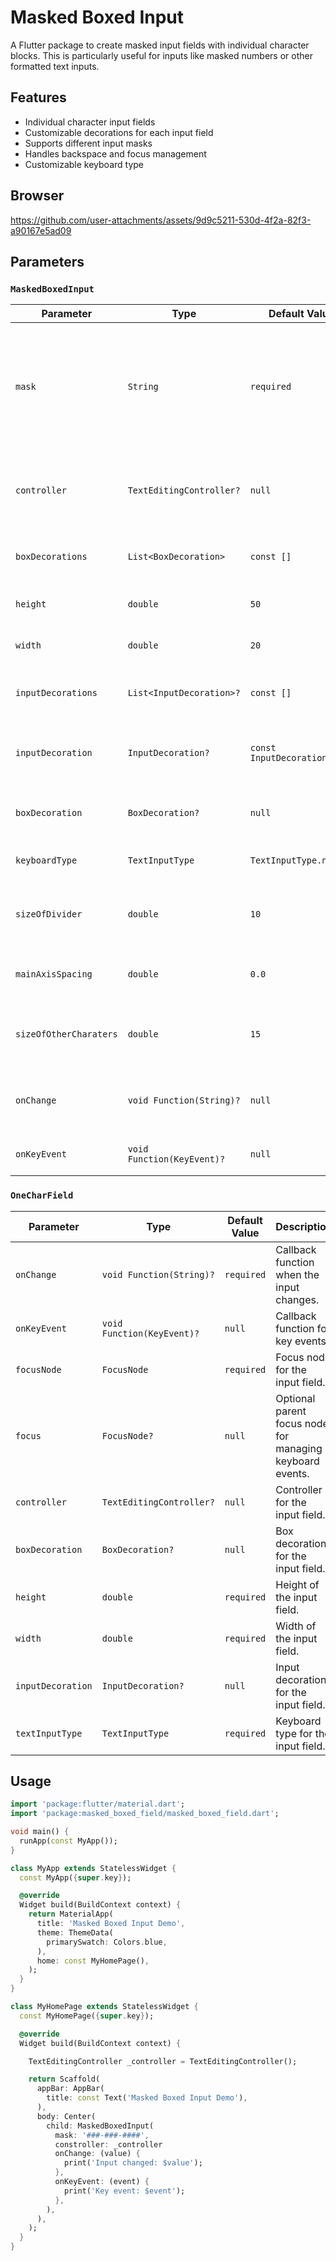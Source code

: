 # Masked Boxed Input

A Flutter package to create masked input fields with individual character blocks. This is particularly useful for inputs like masked numbers or other formatted text inputs.

## Features

- Individual character input fields
- Customizable decorations for each input field
- Supports different input masks
- Handles backspace and focus management
- Customizable keyboard type

## Browser

https://github.com/user-attachments/assets/9d9c5211-530d-4f2a-82f3-a90167e5ad09

## Parameters

### `MaskedBoxedInput`

| Parameter             | Type                        | Default Value                                                                                               | Description                                                                                             |
|-----------------------|-----------------------------|-------------------------------------------------------------------------------------------------------------|---------------------------------------------------------------------------------------------------------|
| `mask`                | `String`                    | `required`                                                                                                  | The mask pattern for the input. Use `#` for input fields and any other character for static content.   |
| `controller`          | `TextEditingController?`    | `null`                                                                                                      | Optional main text controller to get the full input text.                                               |
| `boxDecorations`      | `List<BoxDecoration>`       | `const []`                                                                                                  | List of box decorations for each input field.                                                           |
| `height`              | `double`                    | `50`                                                                                                        | Height of each input field.                                                                             |
| `width`               | `double`                    | `20`                                                                                                        | Width of each input field.                                                                              |
| `inputDecorations`    | `List<InputDecoration>?`    | `const []`                                                                                                  | List of input decorations for each input field.                                                         |
| `inputDecoration`     | `InputDecoration?`          | `const InputDecoration(...)`                                                                                | Default input decoration for all input fields.                                                          |
| `boxDecoration`       | `BoxDecoration?`            | `null`                                                                                                      | Default box decoration for all input fields.                                                            |
| `keyboardType`        | `TextInputType`             | `TextInputType.number`                                                                                      | Keyboard type for the input fields.                                                                     |
| `sizeOfDivider`       | `double`                    | `10`                                                                                                        | Size of the divider between static characters.                                                          |
| `mainAxisSpacing`     | `double`                    | `0.0`                                                                                                       | Spacing between each input field.                                                                       |
| `sizeOfOtherCharaters`| `double`                    | `15`                                                                                                        | Size of static characters in the mask.                                                                  |
| `onChange`            | `void Function(String)?`    | `null`                                                                                                      | Callback function when the input changes.                                                               |
| `onKeyEvent`          | `void Function(KeyEvent)?`  | `null`                                                                                                      | Callback function for key events.                                                                       |

### `OneCharField`

| Parameter         | Type                      | Default Value       | Description                                                                 |
|-------------------|---------------------------|---------------------|-----------------------------------------------------------------------------|
| `onChange`        | `void Function(String)?`  | `required`          | Callback function when the input changes.                                   |
| `onKeyEvent`      | `void Function(KeyEvent)?`| `null`              | Callback function for key events.                                           |
| `focusNode`       | `FocusNode`               | `required`          | Focus node for the input field.                                             |
| `focus`           | `FocusNode?`              | `null`              | Optional parent focus node for managing keyboard events.                    |
| `controller`      | `TextEditingController?`  | `null`              | Controller for the input field.                                             |
| `boxDecoration`   | `BoxDecoration?`          | `null`              | Box decoration for the input field.                                         |
| `height`          | `double`                  | `required`          | Height of the input field.                                                  |
| `width`           | `double`                  | `required`          | Width of the input field.                                                   |
| `inputDecoration` | `InputDecoration?`        | `null`              | Input decoration for the input field.                                       |
| `textInputType`   | `TextInputType`           | `required`          | Keyboard type for the input field.                                          |

## Usage

```dart
import 'package:flutter/material.dart';
import 'package:masked_boxed_field/masked_boxed_field.dart';

void main() {
  runApp(const MyApp());
}

class MyApp extends StatelessWidget {
  const MyApp({super.key});

  @override
  Widget build(BuildContext context) {
    return MaterialApp(
      title: 'Masked Boxed Input Demo',
      theme: ThemeData(
        primarySwatch: Colors.blue,
      ),
      home: const MyHomePage(),
    );
  }
}

class MyHomePage extends StatelessWidget {
  const MyHomePage({super.key});

  @override
  Widget build(BuildContext context) {

    TextEditingController _controller = TextEditingController();

    return Scaffold(
      appBar: AppBar(
        title: const Text('Masked Boxed Input Demo'),
      ),
      body: Center(
        child: MaskedBoxedInput(
          mask: '###-###-####',
          constroller: _controller
          onChange: (value) {
            print('Input changed: $value');
          },
          onKeyEvent: (event) {
            print('Key event: $event');
          },
        ),
      ),
    );
  }
}
